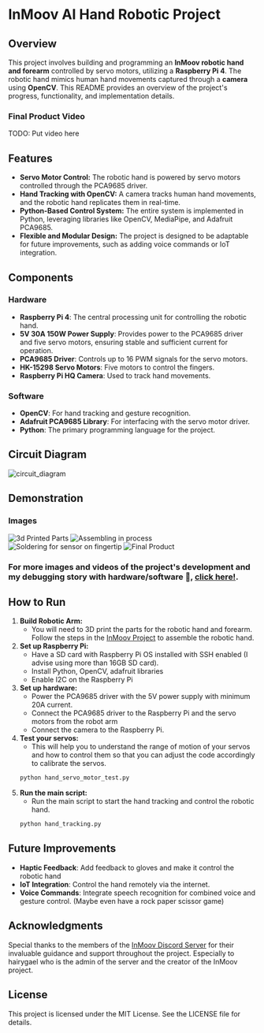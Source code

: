 # InMoov AI Hand Robotic Project

## Overview

This project involves building and programming an **InMoov robotic hand and forearm** controlled by servo motors, utilizing a **Raspberry Pi 4**. The robotic hand mimics human hand movements captured through a **camera** using **OpenCV**. This README provides an overview of the project's progress, functionality, and implementation details.

### Final Product Video

TODO: Put video here

## Features

- **Servo Motor Control:** The robotic hand is powered by servo motors controlled through the PCA9685 driver.
- **Hand Tracking with OpenCV:** A camera tracks human hand movements, and the robotic hand replicates them in real-time.
- **Python-Based Control System:** The entire system is implemented in Python, leveraging libraries like OpenCV, MediaPipe, and Adafruit PCA9685.
- **Flexible and Modular Design:** The project is designed to be adaptable for future improvements, such as adding voice commands or IoT integration.

## Components

### Hardware

- **Raspberry Pi 4**: The central processing unit for controlling the robotic hand.
- **5V 30A 150W Power Supply**: Provides power to the PCA9685 driver and five servo motors, ensuring stable and sufficient current for operation.
- **PCA9685 Driver**: Controls up to 16 PWM signals for the servo motors.
- **HK-15298 Servo Motors**: Five motors to control the fingers.
- **Raspberry Pi HQ Camera**: Used to track hand movements.

### Software

- **OpenCV**: For hand tracking and gesture recognition.
- **Adafruit PCA9685 Library**: For interfacing with the servo motor driver.
- **Python**: The primary programming language for the project.

## Circuit Diagram

![circuit_diagram](images/circuit_diagram.jpg)

## Demonstration

### Images

![3d Printed Parts](images/image1.jpg)
![Assembling in process](images/image2.jpg)
![Soldering for sensor on fingertip](images/image3.jpg)
![Final Product](images/image4.jpg)

### For more images and videos of the project's development and my debugging story with hardware/software 🤯, [click here!](images/README.md).

## How to Run

1. **Build Robotic Arm:**
   - You will need to 3D print the parts for the robotic hand and forearm. Follow the steps in the [InMoov Project](https://inmoov.fr/hand-and-forarm/) to assemble the robotic hand.
2. **Set up Raspberry Pi:**
   - Have a SD card with Raspberry Pi OS installed with SSH enabled (I advise using more than 16GB SD card).
   - Install Python, OpenCV, adafruit libraries
   - Enable I2C on the Raspberry Pi
3. **Set up hardware:**
   - Power the PCA9685 driver with the 5V power supply with minimum 20A current.
   - Connect the PCA9685 driver to the Raspberry Pi and the servo motors from the robot arm
   - Connect the camera to the Raspberry Pi.
4. **Test your servos:**
   - This will help you to understand the range of motion of your servos and how to control them so that you can adjust the code accordingly to calibrate the servos.
   ```bash
   python hand_servo_motor_test.py
   ```
5. **Run the main script:**
    - Run the main script to start the hand tracking and control the robotic hand.
    ```bash
    python hand_tracking.py
    ``` 

## Future Improvements

- **Haptic Feedback**: Add feedback to gloves and make it control the robotic hand
- **IoT Integration**: Control the hand remotely via the internet.
- **Voice Commands**: Integrate speech recognition for combined voice and gesture control. (Maybe even have a rock paper scissor game)

## Acknowledgments

Special thanks to the members of the [InMoov Discord Server](https://discord.gg/FKJ6GSEwHr) for their invaluable guidance and support throughout the project. Especially to hairygael who is the admin of the server and the creator of the InMoov project.

## License

This project is licensed under the MIT License. See the LICENSE file for details.